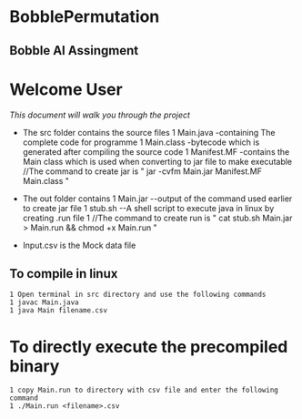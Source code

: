 # BobblePermutation
## Bobble AI Assingment

# Welcome User
_This document will walk you through the project_
*  The src folder contains the source files
      1  Main.java   -containing The complete code for programme
      1  Main.class  -bytecode which is generated after compiling the source code
      1  Manifest.MF -contains the Main class which is used when converting to jar file to make executable
        //The command to create jar is " jar -cvfm Main.jar Manifest.MF Main.class "

* The out folder contains
    1 Main.jar --output of the command used earlier to create jar file
    1 stub.sh  --A shell script to execute java in linux by creating .run file
    1  //The command to create run is " cat stub.sh Main.jar > Main.run && chmod +x Main.run "


* Input.csv is the Mock data file


## To compile in linux 
    1 Open terminal in src directory and use the following commands
    1 javac Main.java
    1 java Main filename.csv

# To directly execute the precompiled binary
    1 copy Main.run to directory with csv file and enter the following command
    1 ./Main.run <filename>.csv